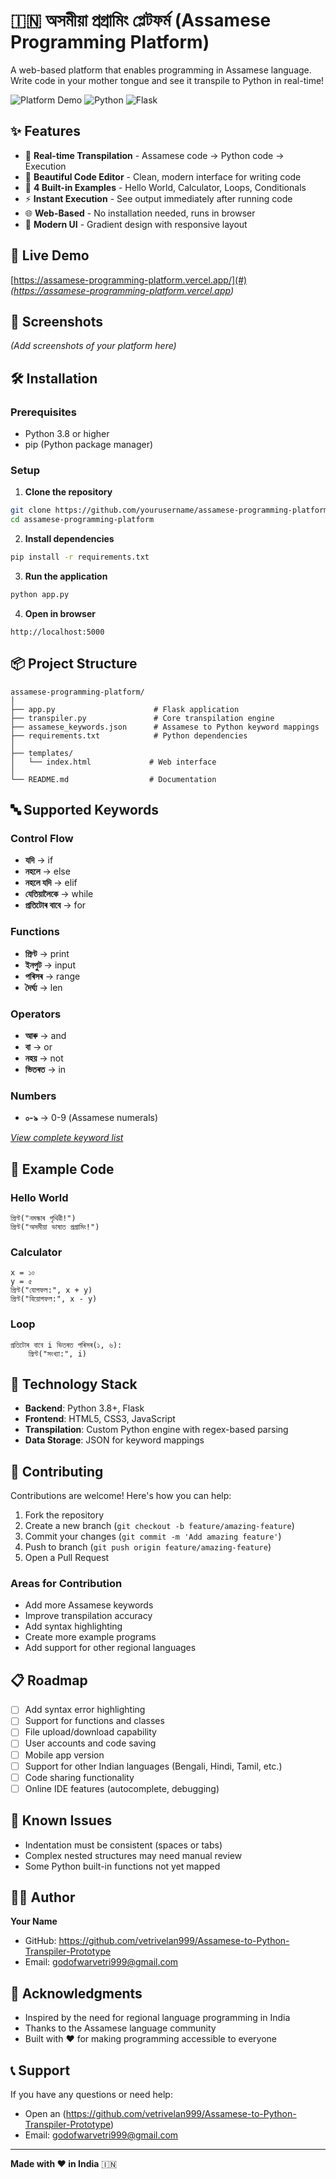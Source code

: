 # 🇮🇳 অসমীয়া প্ৰগ্ৰামিং প্লেটফৰ্ম (Assamese Programming Platform)

A web-based platform that enables programming in Assamese language. Write code in your mother tongue and see it transpile to Python in real-time!

![Platform Demo](https://img.shields.io/badge/Language-Assamese-brightgreen) ![Python](https://img.shields.io/badge/Python-3.8+-blue) ![Flask](https://img.shields.io/badge/Flask-3.0+-lightgrey)

## ✨ Features

- 🔄 **Real-time Transpilation** - Assamese code → Python code → Execution
- 📝 **Beautiful Code Editor** - Clean, modern interface for writing code
- 🎯 **4 Built-in Examples** - Hello World, Calculator, Loops, Conditionals
- ⚡ **Instant Execution** - See output immediately after running code
- 🌐 **Web-Based** - No installation needed, runs in browser
- 🎨 **Modern UI** - Gradient design with responsive layout

## 🚀 Live Demo

[https://assamese-programming-platform.vercel.app/](#) *(https://assamese-programming-platform.vercel.app)*

## 📸 Screenshots

*(Add screenshots of your platform here)*

## 🛠️ Installation

### Prerequisites
- Python 3.8 or higher
- pip (Python package manager)

### Setup

1. **Clone the repository**
```bash
git clone https://github.com/yourusername/assamese-programming-platform.git
cd assamese-programming-platform
```

2. **Install dependencies**
```bash
pip install -r requirements.txt
```

3. **Run the application**
```bash
python app.py
```

4. **Open in browser**
```
http://localhost:5000
```

## 📦 Project Structure

```
assamese-programming-platform/
│
├── app.py                      # Flask application
├── transpiler.py               # Core transpilation engine
├── assamese_keywords.json      # Assamese to Python keyword mappings
├── requirements.txt            # Python dependencies
│
├── templates/
│   └── index.html             # Web interface
│
└── README.md                  # Documentation
```

## 🔤 Supported Keywords

### Control Flow
- **যদি** → if
- **নহলে** → else
- **নহলে যদি** → elif
- **যেতিয়ালৈকে** → while
- **প্ৰতিটোৰ বাবে** → for

### Functions
- **প্ৰিণ্ট** → print
- **ইনপুট** → input
- **পৰিসৰ** → range
- **দৈৰ্ঘ্য** → len

### Operators
- **আৰু** → and
- **বা** → or
- **নহয়** → not
- **ভিতৰত** → in

### Numbers
- **০-৯** → 0-9 (Assamese numerals)

*[View complete keyword list](assamese_keywords.json)*

## 📝 Example Code

### Hello World
```assamese
প্ৰিণ্ট("নমস্কাৰ পৃথিৱী!")
প্ৰিণ্ট("অসমীয়া ভাষাত প্ৰগ্ৰামিং!")
```

### Calculator
```assamese
x = ১০
y = ৫
প্ৰিণ্ট("যোগফল:", x + y)
প্ৰিণ্ট("বিয়োগফল:", x - y)
```

### Loop
```assamese
প্ৰতিটোৰ বাবে i ভিতৰত পৰিসৰ(১, ৬):
    প্ৰিণ্ট("সংখ্যা:", i)
```


## 🔧 Technology Stack

- **Backend**: Python 3.8+, Flask
- **Frontend**: HTML5, CSS3, JavaScript
- **Transpilation**: Custom Python engine with regex-based parsing
- **Data Storage**: JSON for keyword mappings

## 🤝 Contributing

Contributions are welcome! Here's how you can help:

1. Fork the repository
2. Create a new branch (`git checkout -b feature/amazing-feature`)
3. Commit your changes (`git commit -m 'Add amazing feature'`)
4. Push to branch (`git push origin feature/amazing-feature`)
5. Open a Pull Request

### Areas for Contribution
- Add more Assamese keywords
- Improve transpilation accuracy
- Add syntax highlighting
- Create more example programs
- Add support for other regional languages

## 📋 Roadmap

- [ ] Add syntax error highlighting
- [ ] Support for functions and classes
- [ ] File upload/download capability
- [ ] User accounts and code saving
- [ ] Mobile app version
- [ ] Support for other Indian languages (Bengali, Hindi, Tamil, etc.)
- [ ] Code sharing functionality
- [ ] Online IDE features (autocomplete, debugging)

## 🐛 Known Issues

- Indentation must be consistent (spaces or tabs)
- Complex nested structures may need manual review
- Some Python built-in functions not yet mapped


## 👨‍💻 Author

**Your Name**
- GitHub: https://github.com/vetrivelan999/Assamese-to-Python-Transpiler-Prototype
- Email: godofwarvetri999@gmail.com

## 🙏 Acknowledgments

- Inspired by the need for regional language programming in India
- Thanks to the Assamese language community
- Built with ❤️ for making programming accessible to everyone

## 📞 Support

If you have any questions or need help:
- Open an (https://github.com/vetrivelan999/Assamese-to-Python-Transpiler-Prototype)
- Email: godofwarvetri999@gmail.com

---

**Made with ❤️ in India** 🇮🇳

